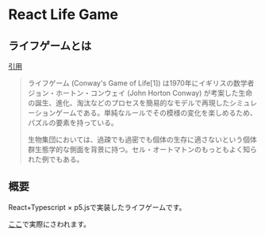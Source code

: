 # React Life Game

## ライフゲームとは

[引用](https://ja.wikipedia.org/wiki/%E3%83%A9%E3%82%A4%E3%83%95%E3%82%B2%E3%83%BC%E3%83%A0)

> ライフゲーム (Conway's Game of Life[1]) は1970年にイギリスの数学者ジョン・ホートン・コンウェイ (John Horton Conway) が考案した生命の誕生、進化、淘汰などのプロセスを簡易的なモデルで再現したシミュレーションゲームである。単純なルールでその模様の変化を楽しめるため、パズルの要素を持っている。
>
> 生物集団においては、過疎でも過密でも個体の生存に適さないという個体群生態学的な側面を背景に持つ。セル・オートマトンのもっともよく知られた例でもある。

## 概要

React+Typescript × p5.jsで実装したライフゲームです。

[ここ](https://life-game.nimil.dev/)で実際にさわれます。
